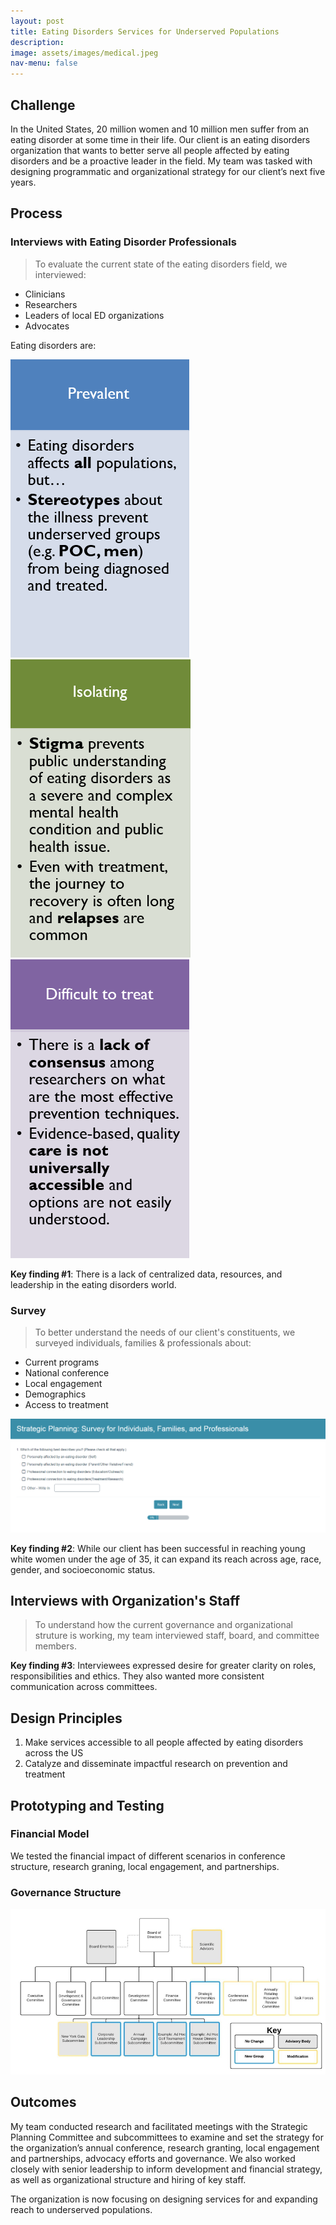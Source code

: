 ```yaml
---
layout: post
title: Eating Disorders Services for Underserved Populations
description: 
image: assets/images/medical.jpeg
nav-menu: false
---
```


## Challenge

In the United States, 20 million women and 10 million men suffer from an eating disorder at some time in their life. Our client is an eating disorders organization that wants to better serve all people affected by eating disorders and be a proactive leader in the field. My team was tasked with designing programmatic and organizational strategy for our client’s next five years.  

## Process

### Interviews with Eating Disorder Professionals
> To evaluate the current state of the eating disorders field, we interviewed:
- Clinicians
- Researchers
- Leaders of local ED organizations
- Advocates


Eating disorders are: 

<img src="assets/images/EDtriad1.PNG">
<img src="assets/images/EDtriad2.PNG">
<img src="assets/images/EDtriad3.PNG">

**Key finding #1**: There is a lack of centralized data, resources, and leadership in the eating disorders world.

### Survey 
> To better understand the needs of our client's constituents, we surveyed individuals, families & professionals about:
- Current programs 
- National conference
- Local engagement
- Demographics
- Access to treatment

<img src="assets/images/EDsurvey1.png" style="width: 800px;"/>

**Key finding #2**: While our client has been successful in reaching young white women under the age of 35, it can expand its reach across age, race, gender, and socioeconomic status.

## Interviews with Organization's Staff

>To understand how the current governance and organizational struture is working, my team interviewed staff, board, and committee members.

**Key finding #3**: Interviewees expressed desire for greater clarity on roles, responsibilities and ethics. They also wanted more consistent communication across committees.


## Design Principles
1.	Make services accessible to all people affected by eating disorders across the US<br>
2.	Catalyze and disseminate impactful research on prevention and treatment

## Prototyping and Testing

### Financial Model 
We tested the financial impact of different scenarios in conference structure, research graning, local engagement, and partnerships.

### Governance Structure
<img src="assets/images/Governance.png" style="width: 800px;"/>

## Outcomes
My team conducted research and facilitated meetings with the Strategic Planning Committee and subcommittees to examine and set the strategy for the organization’s annual conference, research granting, local engagement and partnerships, advocacy efforts and governance. We also worked closely with senior leadership to inform development and financial strategy, as well as organizational structure and hiring of key staff. 

The organization is now focusing on designing services for and expanding reach to underserved populations.
